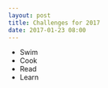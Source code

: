 ```yaml
---
layout: post
title: Challenges for 2017
date: 2017-01-23 08:00
---
```


* Swim
* Cook
* Read
* Learn
